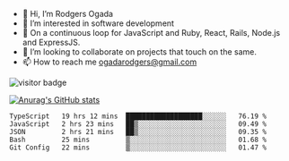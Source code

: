- 👋 Hi, I’m Rodgers Ogada
- 👀 I’m interested in software development
- 🌱 On a continuous loop for JavaScript and Ruby, React, Rails, Node.js and ExpressJS.
- 💞️ I’m looking to collaborate on projects that touch on the same.
- 📫 How to reach me ogadarodgers@gmail.com

![visitor badge](https://visitor-badge.glitch.me/badge?page_id=ogada-otieno.visitor-badge)

[![Anurag's GitHub stats](https://github-readme-stats.vercel.app/api?username=ogada-otieno)](https://github.com/anuraghazra/github-readme-stats) 
<!--START_SECTION:waka-->

```text
TypeScript   19 hrs 12 mins  ███████████████████░░░░░░   76.19 %
JavaScript   2 hrs 23 mins   ██▒░░░░░░░░░░░░░░░░░░░░░░   09.49 %
JSON         2 hrs 21 mins   ██▒░░░░░░░░░░░░░░░░░░░░░░   09.35 %
Bash         25 mins         ▒░░░░░░░░░░░░░░░░░░░░░░░░   01.68 %
Git Config   22 mins         ▒░░░░░░░░░░░░░░░░░░░░░░░░   01.47 %
```

<!--END_SECTION:waka-->

<!---
ogada-otieno/ogada-otieno is a ✨ special ✨ repository because its `README.md` (this file) appears on your GitHub profile.
You can click the Preview link to take a look at your changes.
--->
